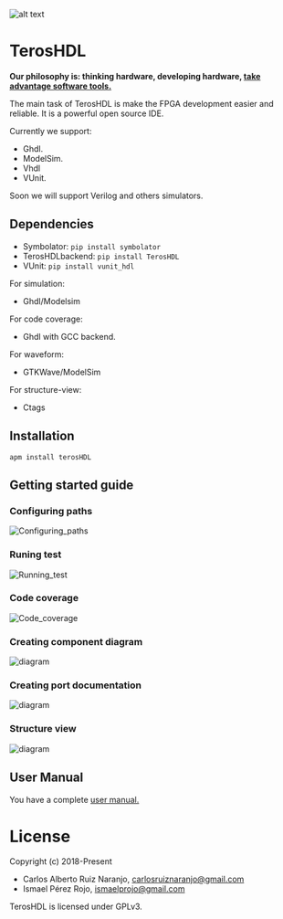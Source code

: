 ![alt text](./images/teros.png)



# TerosHDL

**Our philosophy is: thinking hardware, developing hardware, [take advantage software tools.](https://github.com/qarlosalberto/fpga-knife)**

The main task of TerosHDL is make the FPGA development easier and reliable.  It is a powerful open source IDE.

Currently we support:

- Ghdl.
- ModelSim.
- Vhdl
- VUnit.

Soon we will support Verilog and others simulators.


## Dependencies

- Symbolator:
```pip install symbolator```
- TerosHDLbackend:
```pip install TerosHDL```
- VUnit:
```pip install vunit_hdl```

For simulation:

- Ghdl/Modelsim

For code coverage:

- Ghdl with GCC backend.

For waveform:

- GTKWave/ModelSim

For structure-view:

- Ctags

## Installation

```apm install terosHDL```

## Getting started guide

### Configuring paths

![Configuring_paths](./doc/images/config_paths.gif)

### Runing test

![Running_test](./doc/images/run_test.gif)

### Code coverage

![Code_coverage](./doc/images/code_coverage.gif)

### Creating component diagram

![diagram](./doc/images/diagram.gif)

### Creating port documentation

![diagram](./doc/images/doc.gif)

### Structure view

![diagram](./doc/images/view.gif)

## User Manual

You have a complete [user manual.](https://github.com/TerosTechnology/terosHDL/blob/develop/doc/User_Manual.md)

# License

Copyright (c) 2018-Present
- Carlos Alberto Ruiz Naranjo, <carlosruiznaranjo@gmail.com>
- Ismael Pérez Rojo, <ismaelprojo@gmail.com>

TerosHDL is licensed under GPLv3.
